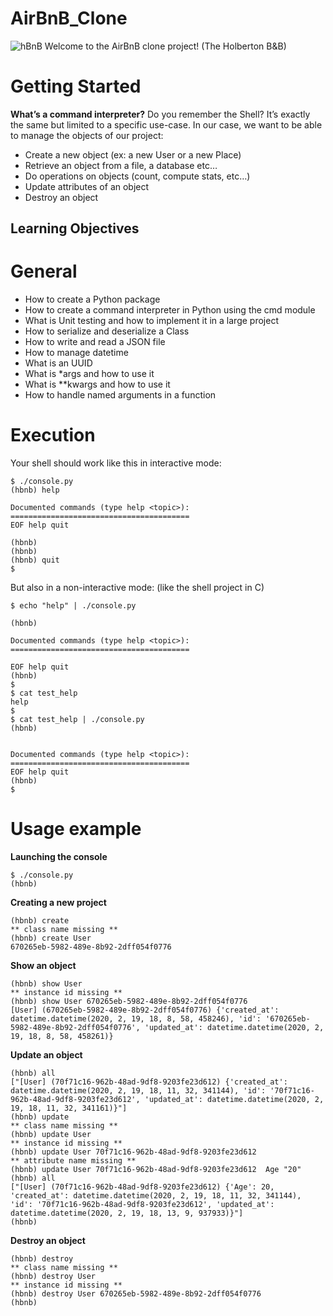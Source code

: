# AirBnB_Clone
![hBnB](https://user-images.githubusercontent.com/99515673/182433959-bbb8186b-bf01-4e36-a3aa-62a866643352.png)
Welcome to the AirBnB clone project! (The Holberton B&B)
# Getting Started
**What’s a command interpreter?**
Do you remember the Shell? It’s exactly the same but limited to a specific use-case. In our case, we want to be able to manage the objects of our project:
  - Create a new object (ex: a new User or a new Place)
  - Retrieve an object from a file, a database etc…
  - Do operations on objects (count, compute stats, etc…)
  - Update attributes of an object
  - Destroy an object

## Learning Objectives

# General
  - How to create a Python package
  - How to create a command interpreter in Python using the cmd module
  - What is Unit testing and how to implement it in a large project
  - How to serialize and deserialize a Class
  - How to write and read a JSON file
  - How to manage datetime
  - What is an UUID
  - What is *args and how to use it
  - What is **kwargs and how to use it
  - How to handle named arguments in a function
 
 # Execution
 Your shell should work like this in interactive mode:
```
$ ./console.py
(hbnb) help

Documented commands (type help <topic>):
========================================
EOF help quit

(hbnb)
(hbnb)
(hbnb) quit
$
```
But also in a non-interactive mode: (like the shell project in C)

```
$ echo "help" | ./console.py

(hbnb)

Documented commands (type help <topic>):
========================================

EOF help quit
(hbnb)
$
$ cat test_help
help
$
$ cat test_help | ./console.py
(hbnb)

  
Documented commands (type help <topic>):
========================================
EOF help quit
(hbnb)
$

```
# Usage example
**Launching the console**
```
$ ./console.py
(hbnb) 
```
**Creating a new project**
```
(hbnb) create
** class name missing **
(hbnb) create User
670265eb-5982-489e-8b92-2dff054f0776
```
**Show an object**
```
(hbnb) show User
** instance id missing **
(hbnb) show User 670265eb-5982-489e-8b92-2dff054f0776
[User] (670265eb-5982-489e-8b92-2dff054f0776) {'created_at': datetime.datetime(2020, 2, 19, 18, 8, 58, 458246), 'id': '670265eb-5982-489e-8b92-2dff054f0776', 'updated_at': datetime.datetime(2020, 2, 19, 18, 8, 58, 458261)}
```
**Update an object**
```
(hbnb) all
["[User] (70f71c16-962b-48ad-9df8-9203fe23d612) {'created_at': datetime.datetime(2020, 2, 19, 18, 11, 32, 341144), 'id': '70f71c16-962b-48ad-9df8-9203fe23d612', 'updated_at': datetime.datetime(2020, 2, 19, 18, 11, 32, 341161)}"]
(hbnb) update
** class name missing **
(hbnb) update User
** instance id missing **
(hbnb) update User 70f71c16-962b-48ad-9df8-9203fe23d612
** attribute name missing **
(hbnb) update User 70f71c16-962b-48ad-9df8-9203fe23d612  Age "20"
(hbnb) all
["[User] (70f71c16-962b-48ad-9df8-9203fe23d612) {'Age': 20, 'created_at': datetime.datetime(2020, 2, 19, 18, 11, 32, 341144), 'id': '70f71c16-962b-48ad-9df8-9203fe23d612', 'updated_at': datetime.datetime(2020, 2, 19, 18, 13, 9, 937933)}"]
(hbnb)
```
**Destroy an object**
```
(hbnb) destroy
** class name missing **
(hbnb) destroy User
** instance id missing **
(hbnb) destroy User 670265eb-5982-489e-8b92-2dff054f0776
(hbnb)
```


